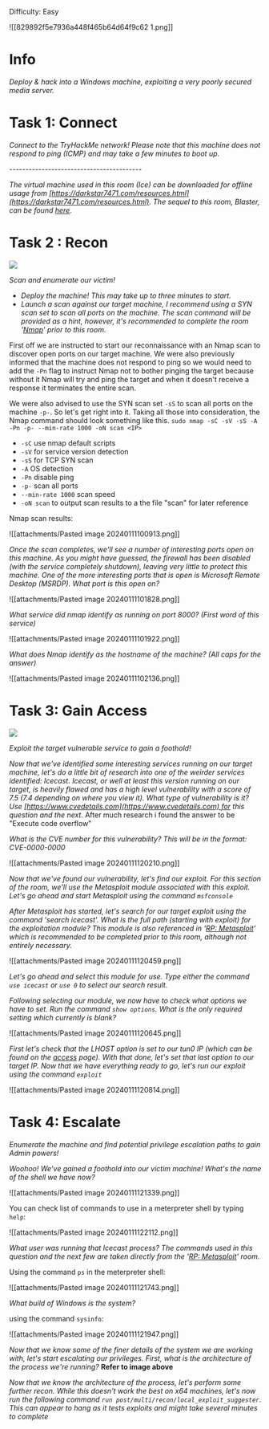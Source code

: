 Difficulty: Easy

![[829892f5e7936a448f465b64d64f9c62 1.png]]

# Info

*Deploy & hack into a Windows machine, exploiting a very poorly secured media server.*

# Task 1: Connect

*Connect to the TryHackMe network! Please note that this machine does not respond to ping (ICMP) and may take a few minutes to boot up.*

*-----------------------------------------*

*The virtual machine used in this room (Ice) can be downloaded for offline usage from [https://darkstar7471.com/resources.html](https://darkstar7471.com/resources.html). The sequel to this room, Blaster, can be found [here](https://tryhackme.com/room/blaster).*
# Task 2 : Recon
![](https://i.imgur.com/7tFp450.png)  

*Scan and enumerate our victim!*

- *Deploy the machine! This may take up to three minutes to start.*
- *Launch a scan against our target machine, I recommend using a SYN scan set to scan all ports on the machine. The scan command will be provided as a hint, however, it's recommended to complete the room '[Nmap](https://tryhackme.com/room/furthernmap)' prior to this room.*

First off we are instructed to start our reconnaissance with an Nmap scan to discover open ports on our target machine. We were also previously informed that the machine does not respond to ping so we would need to  add the `-Pn` flag to instruct Nmap not to bother pinging the target because without it Nmap will try and ping the target and when it doesn't receive a response it terminates the entire scan.

We were also advised to use the SYN scan set `-sS` to scan all ports on the machine `-p-`. So let's get right into it. Taking all those into consideration, the Nmap command should look something like this.
`sudo nmap -sC -sV -sS -A -Pn -p- --min-rate 1000 -oN scan <IP>`
- `-sC` use nmap default scripts
- `-sV` for service version detection
- `-sS` for TCP SYN scan
- `-A` OS detection
- `-Pn` disable ping
- `-p-` scan all ports
- `--min-rate 1000` scan speed
- `-oN scan` to output scan results to a the file "scan" for later reference

Nmap scan results:

![[attachments/Pasted image 20240111100913.png]]

*Once the scan completes, we'll see a number of interesting ports open on this machine. As you might have guessed, the firewall has been disabled (with the service completely shutdown), leaving very little to protect this machine. One of the more interesting ports that is open is Microsoft Remote Desktop (MSRDP). What port is this open on?*

![[attachments/Pasted image 20240111101828.png]]

*What service did nmap identify as running on port 8000? (First word of this service)* 

![[attachments/Pasted image 20240111101922.png]]

*What does Nmap identify as the hostname of the machine? (All caps for the answer)*

![[attachments/Pasted image 20240111102136.png]]

# Task 3: Gain Access

![](https://i.imgur.com/FFqM2ZK.png)  

*Exploit the target vulnerable service to gain a foothold!*

*Now that we've identified some interesting services running on our target machine, let's do a little bit of research into one of the weirder services identified: Icecast. Icecast, or well at least this version running on our target, is heavily flawed and has a high level vulnerability with a score of 7.5 (7.4 depending on where you view it). What type of vulnerability is it? Use [https://www.cvedetails.com](https://www.cvedetails.com) for this question and the next.* 
After much research i found the answer to be "Execute code overflow"

*What is the CVE number for this vulnerability? This will be in the format: CVE-0000-0000*

![[attachments/Pasted image 20240111120210.png]]

*Now that we've found our vulnerability, let's find our exploit. For this section of the room, we'll use the Metasploit module associated with this exploit. Let's go ahead and start Metasploit using the command `msfconsole`*

*After Metasploit has started, let's search for our target exploit using the command 'search icecast'. What is the full path (starting with exploit) for the exploitation module? This module is also referenced in '[RP: Metasploit](https://tryhackme.com/room/rpmetasploit)' which is recommended to be completed prior to this room, although not entirely necessary.*

![[attachments/Pasted image 20240111120459.png]]

*Let's go ahead and select this module for use. Type either the command `use icecast` or `use 0` to select our search result.*

*Following selecting our module, we now have to check what options we have to set. Run the command `show options`. What is the only required setting which currently is blank?*

![[attachments/Pasted image 20240111120645.png]]

*First let's check that the LHOST option is set to our tun0 IP (which can be found on the [access](https://tryhackme.com/access) page). With that done, let's set that last option to our target IP. Now that we have everything ready to go, let's run our exploit using the command `exploit`*

![[attachments/Pasted image 20240111120814.png]]

# Task 4: Escalate   

*Enumerate the machine and find potential privilege escalation paths to gain Admin powers!*

*Woohoo! We've gained a foothold into our victim machine! What's the name of the shell we have now?* 

![[attachments/Pasted image 20240111121339.png]]

You can check list of commands to use in a meterpreter shell by typing `help`:

![[attachments/Pasted image 20240111122112.png]]

*What user was running that Icecast process? The commands used in this question and the next few are taken directly from the '[RP: Metasploit](https://tryhackme.com/room/rpmetasploit)' room.*

Using the command `ps` in the meterpreter shell:

![[attachments/Pasted image 20240111121743.png]]

*What build of Windows is the system?*

using the command `sysinfo`:

![[attachments/Pasted image 20240111121947.png]]

*Now that we know some of the finer details of the system we are working with, let's start escalating our privileges. First, what is the architecture of the process we're running?* **Refer  to image above**

*Now that we know the architecture of the process, let's perform some further recon. While this doesn't work the best on x64 machines, let's now run the following command `run post/multi/recon/local_exploit_suggester`. *This can appear to hang as it tests exploits and might take several minutes to complete**
